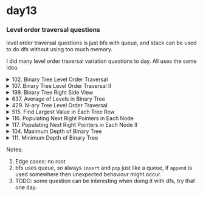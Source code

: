 # day13

### Level order traversal questions
level order traversal questions is just bfs with queue, and stack can be used to do dfs without using too much memory.

I did many level order traversal variation questions to day. All uses the same idea.

<details>
<summary>102. Binary Tree Level Order Traversal</summary>

```Python
class Solution:
    def levelOrder(self, root: Optional[TreeNode]) -> List[List[int]]:
        # edge cases: no root
        # queue
        q = [root]
        res = []
        if not root: return res
        while q:
            level = []
            for _ in range(len(q)):
                node = q.pop()
                level.append(node.val)
                if node.left: q.insert(0, node.left)
                if node.right: q.insert(0, node.right)
            res.append(level[:])
        return res
```
</details>

<details>
<summary>107. Binary Tree Level Order Traversal II</summary>

```Python
class Solution:
    def levelOrderBottom(self, root: Optional[TreeNode]) -> List[List[int]]:
        # just insert levels
        # edge case: no root
        res = []
        if not root: return res
        q = [root]
        while q:
            level = []
            for _ in range(len(q)):
                node = q.pop()
                level.append(node.val)
                if node.left: q.insert(0, node.left)
                if node.right: q.insert(0, node.right)
            res.insert(0, level[:])
        return res
```
</details>

<details>
<summary>199. Binary Tree Right Side View</summary>

```Python
class Solution:
    def rightSideView(self, root: Optional[TreeNode]) -> List[int]:
        # check the right most child to level, can insert from right to left or check level len
        res = []
        if not root: return res
        q = [root]
        while q:
            level_size = len(q)
            for i in range(level_size):
                node = q.pop()
                if i == level_size - 1:
                    res.append(node.val)
                if node.left: q.insert(0, node.left)
                if node.right: q.insert(0, node.right)

        return res
```
</details>

<details>
<summary>637. Average of Levels in Binary Tree</summary>

```Python
class Solution:
    def averageOfLevels(self, root: Optional[TreeNode]) -> List[float]:
        # level order
        res = []
        if not root: return res
        q = [root]
        while q:
            level = []
            for _ in range(len(q)):
                node = q.pop()
                level.append(node.val)
                if node.left: q.insert(0, node.left)
                if node.right: q.insert(0, node.right)
            level_avg = sum(level) / len(level)
            res.append(level_avg)
        return res
```
</details>

<details>
<summary>429. N-ary Tree Level Order Traversal</summary>

```Python
class Solution:
    def levelOrder(self, root: 'Node') -> List[List[int]]:
        res = []
        if not root: return res
        q = [root]
        while q:
            level = []
            for _ in range(len(q)):
                node = q.pop()
                level.append(node.val)
                for child in node.children:
                    q.insert(0, child)
            res.append(level[:])
        return res

```
</details>

<details>
<summary>515. Find Largest Value in Each Tree Row</summary>

```Python
class Solution:
    def largestValues(self, root: Optional[TreeNode]) -> List[int]:
        # level order
        res = []
        if not root: return res
        q = [root]
        while q:
            largest = -float('inf')
            for _ in range(len(q)):
                node = q.pop()
                largest = max(node.val, largest)
                if node.left: q.insert(0, node.left)
                if node.right: q.insert(0, node.right)
            res.append(largest)
        return res
```
</details>

<details>
<summary>116. Populating Next Right Pointers in Each Node</summary>

```Python
class Solution:
    def connect(self, root: 'Optional[Node]') -> 'Optional[Node]':
        # level order
        if not root: return root
        q = [root]
        while q:
            prev = None
            for _ in range(len(q)):
                node = q.pop()
                if prev:
                    prev.next = node
                if node.left: q.insert(0, node.left)
                if node.right: q.insert(0, node.right)
                prev = node
        return root
```
</details>

<details>
<summary>117. Populating Next Right Pointers in Each Node II</summary>

```Python
class Solution:
    def connect(self, root: 'Node') -> 'Node':
        # level order
        if not root: return root
        q = [root]
        while q:
            prev = None
            for _ in range(len(q)):
                node = q.pop()
                if prev:
                    prev.next = node
                if node.left: q.insert(0, node.left)
                if node.right: q.insert(0, node.right)
                prev = node

        return root
```
</details>

<details>
<summary>104. Maximum Depth of Binary Tree</summary>

```Python
class Solution:
    def maxDepth(self, root: Optional[TreeNode]) -> int:
        # level order
        res = 0
        if not root: return res
        q = [root]
        while q:
            res += 1
            for _ in range(len(q)):
                node = q.pop()
                if node.left: q.insert(0, node.left)
                if node.right: q.insert(0, node.right)

        return res
```
</details>

<details>
<summary>111. Minimum Depth of Binary Tree</summary>

```Python
class Solution:
    def minDepth(self, root: Optional[TreeNode]) -> int:
        # level order
        # leaf node does not have left and right child
        level = 0
        if not root: return level
        q = [root]
        while q:
            level += 1
            for _ in range(len(q)):
                node = q.pop()
                if not node.left and not node.right: return level
                if node.left: q.insert(0, node.left)
                if node.right: q.insert(0, node.right)

        return level
```
</details>

Notes:
1. Edge cases: no root
2. bfs uses queue, so always `insert` and `pop` just like a queue, if `append` is used somewhere then unexpected behaviour might occur.
3. TODO: some question can be interesting when doing it with dfs, try that one day.


[//]: # (<details>)

[//]: # (<summary>Python Solution</summary>)

[//]: # ()
[//]: # (```Python)

[//]: # (# Definition for singly-linked list.)

[//]: # (# class ListNode:)

[//]: # (#     def __init__&#40;self, val=0, next=None&#41;:)

[//]: # (#         self.val = val)

[//]: # (#         self.next = next)

[//]: # (class Solution:)

[//]: # (    def addTwoNumbers&#40;self, l1: Optional[ListNode], l2: Optional[ListNode]&#41; -> Optional[ListNode]:)

[//]: # (        # might have carry node)

[//]: # (        # use dummy head)

[//]: # ()
[//]: # (        # might always have carry at front, also check the two pointers, if no node, assume value is 0)

[//]: # ()
[//]: # (        carry = 0)

[//]: # (        dummy = ListNode&#40;0&#41;)

[//]: # (        res = dummy)

[//]: # ()
[//]: # (        cur1 = l1)

[//]: # (        cur2 = l2)

[//]: # ()
[//]: # (        while cur1 or cur2 or carry:)

[//]: # (            if not cur1:)

[//]: # (                cur1_val = 0)

[//]: # (            else:)

[//]: # (                cur1_val = cur1.val)

[//]: # (                cur1 = cur1.next)

[//]: # (            if not cur2:)

[//]: # (                cur2_val = 0)

[//]: # (            else:)

[//]: # (                cur2_val = cur2.val)

[//]: # (                cur2 = cur2.next)

[//]: # ()
[//]: # (            total = cur1_val + cur2_val + carry)

[//]: # (            node_val = total % 10)

[//]: # (            carry = total // 10)

[//]: # (            new_node = ListNode&#40;node_val&#41;)

[//]: # (            res.next = new_node)

[//]: # ()
[//]: # (            # always remember update condition in while loop or terminate condition in recursion)

[//]: # (            res = res.next)

[//]: # (        )
[//]: # (        return dummy.next)

[//]: # (        )
[//]: # (```)

[//]: # (</details>)

[//]: # ()
[//]: # (### 239. Sliding Window Maximum)

[//]: # (I did this question again just in case that I did not fully understand it yesterday. I can do the question, just need to make sure my logic flow is correct. Use `l` and `r` to indicate the position of the sliding window. The left most element is always the largest element in the sliding window because we clear out all smaller elements when inserting a larger element &#40;the deque is monotonic, as any element on the left hand side of a larger element is useless to keep in the deque&#41;.)

[//]: # ()
[//]: # ()
[//]: # (# Conclusion)

[//]: # (I really see that some question in the leetcode is not easy to solve myself, what I can do is probably understand the solution and make sure I can explain the solution during the interview.)

[//]: # ()
[//]: # (When it is the next time I do binary search questions, I should follow this question list, and really need to care about how to define the search interval:)

[//]: # ()
[//]: # (1. 704 [Binary Search]&#40;https://leetcode.com/problems/binary-search/&#41;)

[//]: # (2. 74 [Search a 2D Matrix]&#40;https://leetcode.com/problems/search-a-2d-matrix/&#41;)

[//]: # (3. 35 [Search Insert Position]&#40;https://leetcode.com/problems/search-insert-position/&#41;)

[//]: # (4. 34 在排序数组中查找元素的第一个和最后一个位置)

[//]: # (5. 875[Koko Eating Bananas]&#40;https://leetcode.com/problems/koko-eating-bananas/&#41;)

[//]: # (6. [153. Find Minimum in Rotated Sorted Array]&#40;https://leetcode.com/problems/find-minimum-in-rotated-sorted-array/&#41;)

[//]: # (7. [981. Time Based Key-Value Store]&#40;https://leetcode.com/problems/time-based-key-value-store/&#41;)
